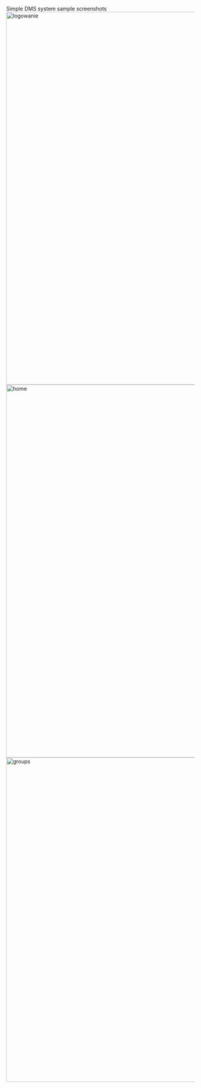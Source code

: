 Simple DMS system
sample screenshots
<img width="1918" height="994" alt="logowanie" src="https://github.com/user-attachments/assets/026ef38d-dcdf-4eb2-a566-5935d428839c" />
<img width="1918" height="994" alt="home" src="https://github.com/user-attachments/assets/debf4e44-9cb5-4e6a-9780-998ea2b6d003" />
<img width="1664" height="865" alt="groups" src="https://github.com/user-attachments/assets/7d41f222-a77b-4e77-ace7-5ec1a7d4b9f8" />
